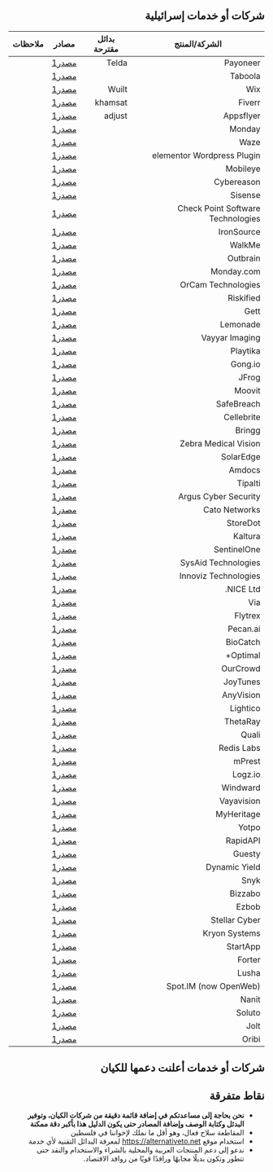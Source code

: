<div dir='rtl' align='right'>

## شركات أو خدمات إسرائيلية


| الشركة/المنتج | بدائل مقترحة | مصادر | ملاحظات|
| -------- | -------- | -------- |-----|
| Payoneer     | Telda     | [مصدر1](https://en.wikipedia.org/wiki/Payoneer)  |
| Taboola | | [مصدر1](https://en.wikipedia.org/wiki/Taboola)|
| Wix | Wuilt | [مصدر1](https://en.wikipedia.org/wiki/Wix.com)|
| Fiverr | khamsat | [مصدر1](https://en.wikipedia.org/wiki/Fiverr)|
| Appsflyer | adjust | [مصدر1](https://www.secrettelaviv.com/best/tags/cool-israeli-companies/appsflyer)|
| Monday | | [مصدر1]()|
| Waze | | [مصدر1]()|
| elementor Wordpress Plugin | | [مصدر1]()|
| Mobileye | | [مصدر1]()|
| Cybereason | | [مصدر1]()|
| Sisense | | [مصدر1]()|
| Check Point Software Technologies | | [مصدر1]()|
| IronSource | | [مصدر1]()|
| WalkMe | | [مصدر1]()|
| Outbrain | | [مصدر1]()|
| Monday.com | | [مصدر1]()|
| OrCam Technologies | | [مصدر1]()|
| Riskified | | [مصدر1]()|
| Gett | | [مصدر1]()|
| Lemonade | | [مصدر1]()|
| Vayyar Imaging | | [مصدر1]()|
| Playtika | | [مصدر1]()|
| Gong.io | | [مصدر1]()|
| JFrog | | [مصدر1]()|
| Moovit | | [مصدر1]()|
| SafeBreach | | [مصدر1]()|
| Cellebrite | | [مصدر1]()|
| Bringg | | [مصدر1]()|
| Zebra Medical Vision | | [مصدر1]()|
| SolarEdge | | [مصدر1]()|
| Amdocs | | [مصدر1]()|
| Tipalti | | [مصدر1]()|
| Argus Cyber Security | | [مصدر1]()|
| Cato Networks | | [مصدر1]()|
| StoreDot | | [مصدر1]()|
| Kaltura | | [مصدر1]()|
| SentinelOne | | [مصدر1]()|
| SysAid Technologies | | [مصدر1]()|
| Innoviz Technologies | | [مصدر1]()|
| NICE Ltd. | | [مصدر1]()|
| Via | | [مصدر1]()|
| Flytrex | | [مصدر1]()|
| Pecan.ai | | [مصدر1]()|
| BioCatch | | [مصدر1]()|
| Optimal+ | | [مصدر1]()|
| OurCrowd | | [مصدر1]()|
| JoyTunes | | [مصدر1]()|
| AnyVision | | [مصدر1]()|
| Lightico | | [مصدر1]()|
| ThetaRay | | [مصدر1]()|
| Quali | | [مصدر1]()|
| Redis Labs | | [مصدر1]()|
| mPrest | | [مصدر1]()|
| Logz.io | | [مصدر1]()|
| Windward | | [مصدر1]()|
| Vayavision | | [مصدر1]()|
| MyHeritage | | [مصدر1]()|
| Yotpo | | [مصدر1]()|
| RapidAPI | | [مصدر1]()|
| Guesty | | [مصدر1]()|
| Dynamic Yield | | [مصدر1]()|
| Snyk | | [مصدر1]()|
| Bizzabo | | [مصدر1]()|
| Ezbob | | [مصدر1]()|
| Stellar Cyber | | [مصدر1]()|
| Kryon Systems | | [مصدر1]()|
| StartApp | | [مصدر1]()|
| Forter | | [مصدر1]()|
| Lusha | | [مصدر1]()|
| Spot.IM (now OpenWeb) | | [مصدر1]()|
| Nanit | | [مصدر1]()|
| Soluto | | [مصدر1]()|
| Jolt | | [مصدر1]()|
| Oribi | | [مصدر1]()| 

## شركات أو خدمات أعلنت دعمها للكيان



## نقاط متفرقة
- **نحن بحاجة إلى مساعدتكم في إضافة قائمة دقيقة من شركات الكيان، وتوفير البدئل وكتابة الوصف وإضافة المصادر حتى يكون الدليل هذا بأكبر دقة ممكنة**
- المقاطعة سلاح فعال، وهو أقل ما نملك لإخواننا في فلسطين
- استخدام موقع https://alternativeto.net لمعرفة البدائل التقنية لأي خدمة
- ندعو إلى دعم المنتجات العربية والمحلية بالشراء والاستخدام والنقد حتى تتطور وتكون بديلًا مجابهًا ورافدًا قويًا من روافد الاقتصاد. 
